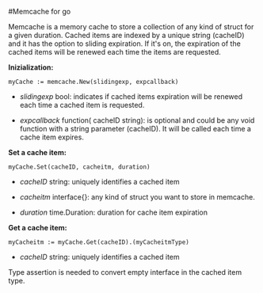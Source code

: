 #Memcache for go

Memcache is a memory cache to store a collection of any kind of struct for a given duration. Cached items are indexed by a unique string (cacheID) and it has the option to sliding expiration. If it's on, the expiration of the cached items will be renewed each time the items are requested. 


**Inizialization:**

    myCache := memcache.New(slidingexp, expcallback)

 - *slidingexp* bool: indicates if cached items expiration will be renewed each time a cached item is requested.
 
 - *expcallback* function( cacheID string): is optional and could be any void function with a string parameter (cacheID). It will be called
   each time a cache item expires.

**Set a cache item:**

    myCache.Set(cacheID, cacheitm, duration)

 - *cacheID* string: uniquely identifies a cached item

 - *cacheitm* interface{}: any kind of struct you want to store in memcache.

 - *duration* time.Duration: duration for cache item expiration
 
**Get a cache item:**

    myCacheitm := myCache.Get(cacheID).(myCacheitmType)

- *cacheID* string: uniquely identifies a cached item

Type assertion is needed to convert empty interface in the cached item type.


   



